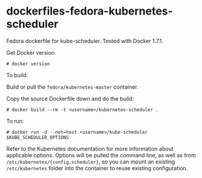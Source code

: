 dockerfiles-fedora-kubernetes-scheduler
=======================================

Fedora dockerfile for kube-scheduler.  Tested with Docker 1.7.1.

Get Docker version
```
# docker version
```

To build:

Build or pull the `fedora/kubernetes-master` container.

Copy the source Dockerfile down and do the build:
```
# docker build --rm -t <username>/kubernetes-scheduler .
```

To run:

```
# docker run -d --net=host <username>/kube-scheduler $KUBE_SCHEDULER_OPTIONS
```

Refer to the Kubernetes documentation for more information about applicable options.
Options will be pulled the command line, as well as from `/etc/kubernetes/{config,scheduler}`,
so you can mount an existing `/etc/kubernetes` folder into the container to reuse existing
configuration.

